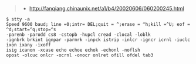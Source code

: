 > * http://fanqiang.chinaunix.net/a1/b4/20020606/060200245.html

```
$ stty -a  
Speed 9600 baud; line =0;intr= DEL;quit = ^;erase = ^h;kill =^U; eof =    
^d;start=^q;stop=^s  
-parenb -parodd cs8 -cstopb -hupcl cread -clocal -loblk  
-ignbrk brkint ignpar -parmrk -inpck istrip -inlcr -igncr icrnl -iuclc  
ixon ixany -ixoff  
isig icanon -xcase echo echoe echok -echonl -noflsh  
opost -olcuc onlcr -ocrnl -onocr onlret ofill ofdel tab3  
```